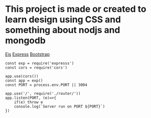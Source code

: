 # This project is made or created to learn design using CSS and something about nodjs and mongodb

[Ejs]("https://www.npmjs.com/ejs", "For the user interface you're seen")
[Express]("https://www.npmjs.com/express", "For the user interface you're seen")
[Bootstrap]("https://www.npmjs.com/bootstrap", "For the user interface you're seen")

```node
const exp = require('expresss')
const cors = require('cors')

app.use(cors())
const app = exp()
const PORT = process.env.PORT || 3004

app.use('/', require('./router/'))
app.listen(PORT, (e)=>{
    if(e) throw e
    console.log(`Server run on PORT ${PORT}`)
})
```